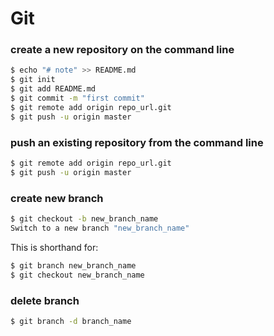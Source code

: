# Git

### create a new repository on the command line 
```bash
$ echo "# note" >> README.md
$ git init
$ git add README.md
$ git commit -m "first commit"
$ git remote add origin repo_url.git
$ git push -u origin master
```

###  push an existing repository from the command line
```bash
$ git remote add origin repo_url.git
$ git push -u origin master
```

### create new branch
```bash
$ git checkout -b new_branch_name 
Switch to a new branch "new_branch_name"
```
This is shorthand for:
```bash
$ git branch new_branch_name
$ git checkout new_branch_name
```
### delete branch
```bash
$ git branch -d branch_name 
```
